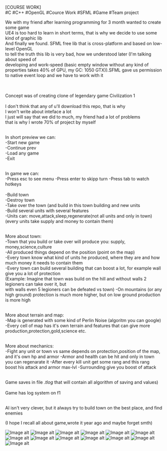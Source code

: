 [COURSE WORK]</br>
#C #C++ #OpenGL #Cource Work #SFML #Game #Team project</br>


We with my friend after learning programming for 3 month wanted to create some game </br>
UE4 is too hard to learn in short terms, that is why we decide to use some kind of graphic lib </br>
And finally we found. SFML free lib that is cross-platform and based on low-level OpenGL </br>
to tell the truth this lib is very bad, how we understood later (I'm talking about speed of </br>
developing and work-speed (basic empty window without any kind of properties takes 40% of GPU, my GC: 1050 GTX)).SFML gave us permission to 
native event loop and we have to work with it</br>
 </br>
 
 </br>Concept was of creating clone of legendary game Civilization 1 </br>
 </br>I don't think that any of u'll download this repo, that is why </br>
 I won't write about inteface a lot</br>
 I just will say that we did to much, my friend had a lot of problems </br>
 that is why I wrote 70% of project by myself </br>
 
  </br>In short preview we can: </br>
  -Start new game </br>
  -Continue prev </br>
  -Load any game </br>
  -Exit

 </br>In game we can: </br>
-Press esc to see menu
-Press enter to skipp turn
-Press tab to watch hotkeys </br> </br>
-Build town </br>
-Destroy town </br>
-Take over the town (and build in this town building and new units </br>
-Build several units with several features </br>
-Units can: move,attack,sleep,regenerate(not all units and only in town) (every units take supply and money to contain them)

</br>More about town:</br>
-Town that you build or take over will produce you: supply, money,science,culture</br>
-All produced things depend on the position (point on the map)</br>
-Every town know what kind of units he produced, where they are and how much money it needs to contain them</br>
-Every town can build several building that can boost a lot, for example wall give you a lot of protection</br>
(Example: Imagine that town was build on the hill and without walls 2 legioners can take over it, but</br>
with walls even 5 legioners can be defeated vs town)
-On mountains (or any high ground) protection is much more higher, but on low ground production is more high

</br>More about terrain and map:</br>
-Map is generated with some kind of Perlin Noise (algoritm you can google)
-Every cell of map has it's own terrain and features that can give more production,protection,gold,science etc.

</br>More about mechanics:</br>
-Fight any unit or town vs same depends on protection,position of the map, and it's own hp and armor
-Armor and health can be hit and only in town you can regenarate it
-After every kill unit get some rang and this rang boost his attack and armor max-lvl
-Surrounding give you boost of attack 

</br>Game saves in file *.tlog* that will contain all algorithm of saving and values)</br>
</br>Game has log system on f1</br>

</br>AI isn't very clever, but it always try to build town on the best place, and find enemies</br>

(I hope I recall all about game,wrote it year ago and maybe forget smth)


![Image alt](https://github.com/SaintAllary/War-of-Civilization/raw/master/ImagesGit/1.jpg)
![Image alt](https://github.com/SaintAllary/War-of-Civilization/raw/master/ImagesGit/2.jpg)
![Image alt](https://github.com/SaintAllary/War-of-Civilization/raw/master/ImagesGit/3.jpg)
![Image alt](https://github.com/SaintAllary/War-of-Civilization/raw/master/ImagesGit/4.jpg)
![Image alt](https://github.com/SaintAllary/War-of-Civilization/raw/master/ImagesGit/5.jpg)
![Image alt](https://github.com/SaintAllary/War-of-Civilization/raw/master/ImagesGit/6.jpg)
![Image alt](https://github.com/SaintAllary/War-of-Civilization/raw/master/ImagesGit/7.jpg)
![Image alt](https://github.com/SaintAllary/War-of-Civilization/raw/master/ImagesGit/8.jpg)
![Image alt](https://github.com/SaintAllary/War-of-Civilization/raw/master/ImagesGit/9.jpg)
![Image alt](https://github.com/SaintAllary/War-of-Civilization/raw/master/ImagesGit/10.jpg)
![Image alt](https://github.com/SaintAllary/War-of-Civilization/raw/master/ImagesGit/11.jpg)
![Image alt](https://github.com/SaintAllary/War-of-Civilization/raw/master/ImagesGit/12.jpg)
![Image alt](https://github.com/SaintAllary/War-of-Civilization/raw/master/ImagesGit/13.jpg)

